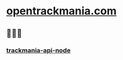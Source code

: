 # [opentrackmania.com](https://opentrackmania.com/)

## 🚧🚧🚧

### [trackmania-api-node](https://github.com/breeku/trackmania-api-node)
